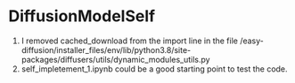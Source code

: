 # DiffusionModelSelf

1. I removed cached_download from the import line in the file /easy-diffusion/installer_files/env/lib/python3.8/site-packages/diffusers/utils/dynamic_modules_utils.py
2. self_impletement_1.ipynb could be a good starting point to test the code.